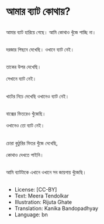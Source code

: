 # আমার ব্যাট কোথায়?

##
আমার ব্যাট হারিয়ে গেছে।
আমি কোথাও খুঁজে পাচ্ছি না।

##
দরজার পিছনে দেখেছি।
ওখানে ব্যাট নেই।

##
তাকের উপর দেখেছি।

সেখানে ব্যাট নেই। 

##
খাটের নিচে দেখেছি ওখানেও ব্যাট নেই।

##
বাক্সের ভিতরেও খুঁজেছি।

ওখানেও তো ব্যাট নেই।

##
চোরা কুঠুরির ভিতর খুঁজে দেখেছি,

কোথাও দেখতে পাইনি।

##
আমি ব্যাটটাকে এখানে ওখানে সব জায়গায় খুঁজেছি।

##
* License: [CC-BY]
* Text: Meera Tendolkar
* Illustration: Rijuta Ghate
* Translation: Kanika Bandopadhyay
* Language: bn
